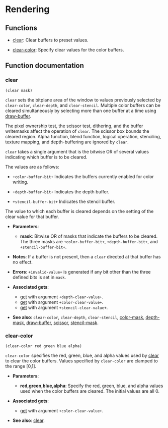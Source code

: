 
# Rendering

## Functions

* [clear](https://hectarea1996.github.io/cl-opengl/rendering.html#clear): Clear buffers to preset values.

* [clear-color](https://hectarea1996.github.io/cl-opengl/rendering.html#clear-color): Specify clear values for the color buffers.

## Function documentation

### clear

```
(clear mask)
```

`clear` sets the bitplane area of the window to values previously selected by `clear-color`, `clear-depth`, and `clear-stencil`. Multiple color buffers can be cleared simultaneously by selecting more than one buffer at a time using [draw-buffer](https://hectarea1996.github.io/cl-opengl/rendering.html#draw-buffer).

The pixel ownership test, the scissor test, dithering, and the buffer writemasks affect the operation of `clear`. The scissor box bounds the cleared region. Alpha function, blend function, logical operation, stenciling, texture mapping, and depth-buffering are ignored by `clear`.

`clear` takes a single argument that is the bitwise OR of several values indicating which buffer is to be cleared.

The values are as follows:

* `+color-buffer-bit+` Indicates the buffers currently enabled for color writing.

* `+depth-buffer-bit+` Indicates the depth buffer.

* `+stencil-buffer-bit+` Indicates the stencil buffer.

The value to which each buffer is cleared depends on the setting of the clear value for that buffer.

* **Parameters**:
  * **mask**: Bitwise OR of masks that indicate the buffers to be cleared. The three masks are `+color-buffer-bit+`, `+depth-buffer-bit+`, and `+stencil-buffer-bit+`.

* **Notes**: If a buffer is not present, then a `clear` directed at that buffer has no effect.

* **Errors**: `+invalid-value+` is generated if any bit other than the three defined bits is set in `mask`.

* **Associated gets**:
  * [get](https://hectarea1996.github.io/cl-opengl/state-management.html#get) with argument `+depth-clear-value+`.
  * [get](https://hectarea1996.github.io/cl-opengl/state-management.html#get) with argument `+color-clear-value+`.
  * [get](https://hectarea1996.github.io/cl-opengl/state-management.html#get) with argument `+stencil-clear-value+`.

* **See also**: `clear-color`, `clear-depth`, `clear-stencil`, [color-mask](https://hectarea1996.github.io/cl-opengl/state-management.html#color-mask), [depth-mask](https://hectarea1996.github.io/cl-opengl/state-management.html#depth-mask), [draw-buffer](https://hectarea1996.github.io/cl-opengl/rendering.html#draw-buffer), [scissor](https://hectarea1996.github.io/cl-opengl/state-management.html#scissor), [stencil-mask](https://hectarea1996.github.io/cl-opengl/state-management.html#stencil-mask).

### clear-color

```
(clear-color red green blue alpha)
```

`clear-color` specifies the red, green, blue, and alpha values used by [clear](https://hectarea1996.github.io/cl-opengl/rendering.html#clear) to clear the color buffers. Values specified by `clear-color` are clamped to the range [0,1].

* **Parameters**:
  * **red,green,blue,alpha**: Specify the red, green, blue, and alpha values used when the color buffers are cleared. The initial values are all 0.

* **Associated gets**:
  * [get](https://hectarea1996.github.io/cl-opengl/state-management.html#get) with argument `+color-clear-value+`.

* **See also**: [clear](https://hectarea1996.github.io/cl-opengl/rendering.html#clear).
